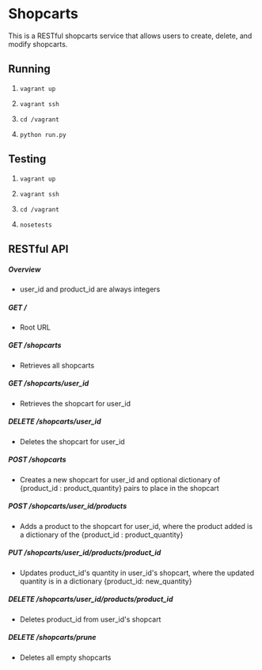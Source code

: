 # Shopcarts

This is a RESTful shopcarts service that allows users to create, delete, and modify shopcarts.

## Running


1. `vagrant up`

2. `vagrant ssh`

3. `cd /vagrant`

4. `python run.py`


## Testing

1. `vagrant up`

2. `vagrant ssh`

3. `cd /vagrant`

4. `nosetests`

## RESTful API
##### Overview
  * user_id and product_id are always integers

##### GET /
  * Root URL

##### GET /shopcarts
  * Retrieves all shopcarts

##### GET /shopcarts/user_id
  * Retrieves the shopcart for user_id

##### DELETE /shopcarts/user_id
  * Deletes the shopcart for user_id

##### POST /shopcarts
  * Creates a new shopcart for user_id and optional dictionary of {product_id : product_quantity} pairs to place in the shopcart

##### POST /shopcarts/user_id/products
  * Adds a product to the shopcart for user_id, where the product added is a dictionary of the {product_id : product_quantity}

##### PUT /shopcarts/user_id/products/product_id
  * Updates product_id's quantity in user_id's shopcart, where the updated quantity is in a dictionary {product_id: new_quantity}

##### DELETE /shopcarts/user_id/products/product_id
  * Deletes product_id from user_id's shopcart

##### DELETE /shopcarts/prune
  * Deletes all empty shopcarts
